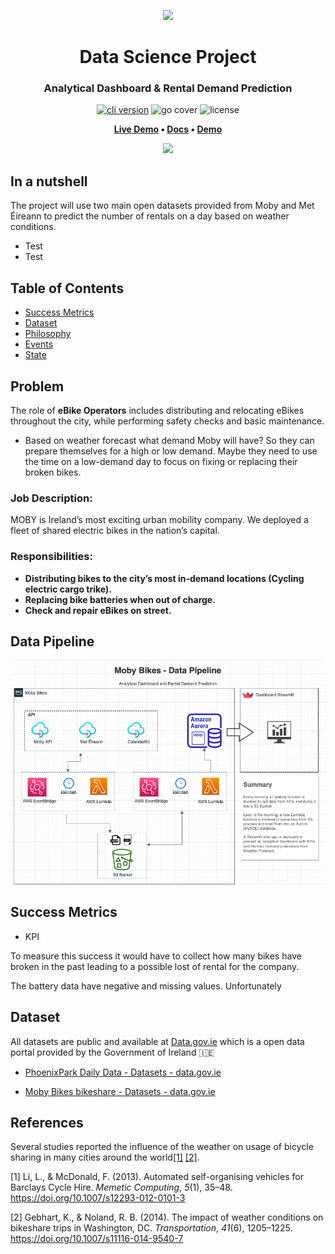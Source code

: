 <p align="center"> 
  <img src="https://www.mobybikes.com/wp-content/uploads/2020/05/logo-1.png" width="224px"/>
</p>
<h1 align="center"> Data Science Project </h1>
<h3 align="center"> Analytical Dashboard & Rental Demand Prediction </h3>  
<p align="center"><a href="https://github.com/create-go-app/cli/releases" target="_blank"><img src="https://img.shields.io/badge/python-v3.9.6-blue?style=for-the-badge&logo=Python" alt="cli version" /></a> <img src="https://img.shields.io/badge/ML_Accuracy-89.2%25-success?style=for-the-badge&logo=none" alt="go cover" /> <img src="https://img.shields.io/badge/license-mit-red?style=for-the-badge&logo=none" alt="license" /></p>
<p align="center">
    <strong>
        <a href="https://github.com/pessini/moby-bikes">Live Demo</a>
        •
        <a href="https://github.com/pessini/moby-bikes">Docs</a>
        •
        <a href="https://github.com/pessini/moby-bikes">Demo</a>
    </strong>
</p>

<!-- <p align="center"> 
  <img src="https://github.com/ma-shamshiri/Human-Activity-Recognition/blob/main/images/Signal.gif?raw=true" alt="Sample signal" width="70%" height="70%">
</p> -->

<!-- 
<p align="center"><a href="https://github.com/create-go-app/cli/releases" target="_blank"><img src="https://img.shields.io/badge/python-v3.9.6-blue?style=for-the-badge&logo=none" alt="cli version" /></a> <img src="https://img.shields.io/badge/ML_Accuracy-89.2%25-success?style=for-the-badge&logo=none" alt="go cover" /> <img src="https://img.shields.io/badge/license-mit-red?style=for-the-badge&logo=none" alt="license" /></p> -->

<p align="center">
    <img src="https://i.ytimg.com/vi/-s8er6tHD3o/maxresdefault.jpg" width="550">
</p>

## In a nutshell

The project will use two main open datasets provided from Moby and Met Éireann to predict the number of rentals on a day based on weather conditions.

- Test
- Test

## Table of Contents

- [Success Metrics](#success-metrics)
- [Dataset](#dataset)
- [Philosophy](#philosophy)
- [Events](#events)
- [State](#state)

## Problem

The role of **eBike Operators** includes distributing and relocating eBikes throughout the city, while performing safety checks and basic maintenance.

- Based on weather forecast what demand Moby will have? So they can prepare themselves for a high or low demand. Maybe they need to use the time on a low-demand day to focus on fixing or replacing their broken bikes.

### Job Description:

MOBY is Ireland’s most exciting urban mobility company. We deployed a fleet of shared electric bikes in the nation’s capital.

### Responsibilities:

- **Distributing bikes to the city’s most in-demand locations (Cycling electric cargo trike).**
- **Replacing bike batteries when out of charge.**
- **Check and repair eBikes on street.**

## Data Pipeline

![Data Pipeline](https://github.com/pessini/moby-bikes/blob/73f3d0af24a09b91fb1ca3c3d09edbf66273fdbf/documentation/data-pipeline.png?raw=true)

## Success Metrics

- KPI

To measure this success it would have to collect how many bikes have broken in the past leading to a possible lost of rental for the company.

The battery data have negative and missing values. Unfortunately 

## Dataset

All datasets are public and available at [Data.gov.ie](https://data.gov.ie/) which is a open data portal provided by the Government of Ireland :ireland:

* [PhoenixPark Daily Data - Datasets - data.gov.ie](https://data.gov.ie/dataset/phoenixpark-daily-data)

* [Moby Bikes bikeshare - Datasets - data.gov.ie](https://data.gov.ie/dataset/moby-bikes)

## References

Several studies reported the influence of the weather on usage of bicycle sharing in many cities around the world[[1]](#1) [[2]](#2).

<a id="1">[1]</a> Li, L., & McDonald, F. (2013). Automated self-organising vehicles for Barclays Cycle Hire. *Memetic Computing*, *5*(1), 35–48. https://doi.org/10.1007/s12293-012-0101-3

[2] Gebhart, K., & Noland, R. B. (2014). The impact of weather conditions on bikeshare trips in Washington, DC. *Transportation*, *41*(6), 1205–1225. https://doi.org/10.1007/s11116-014-9540-7